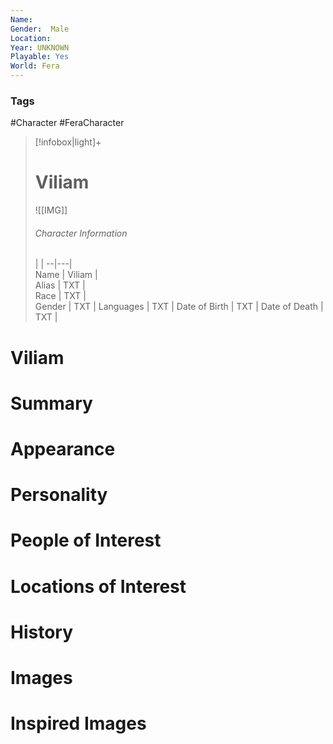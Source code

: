```yaml
---
Name: 
Gender:  Male
Location: 
Year: UNKNOWN
Playable: Yes
World: Fera
---
```


### Tags
#Character #FeraCharacter 

> [!infobox|light]+  
> # Viliam  
> ![[IMG]]  
> ###### Character Information
>  |   |
> --|---|  
> Name | Viliam |  
> Alias | TXT |  
> Race | TXT |  
> Gender | TXT |
> Languages | TXT |
> Date of Birth | TXT |
> Date of Death | TXT |

# Viliam

# Summary

# Appearance

# Personality

# People of Interest

# Locations of Interest

# History

# Images

# Inspired Images
